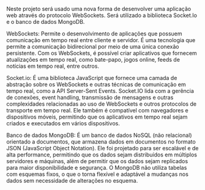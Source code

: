 Neste projeto será usado uma nova forma de desenvolver uma aplicação web
através do protocolo WebSockets. Será utilizado a biblioteca Socket.Io e o banco
de dados MongoDB.

WebSockets: Permite o desenvolvimento de aplicações que possuem comunicação em tempo real entre cliente e servidor. 
É uma tecnologia que permite a comunicação bidirecional por meio de uma única conexão persistente. 
Com os WebSockets, é possível criar aplicativos que fornecem atualizações em tempo real, como bate-papo, jogos online,
feeds de notícias em tempo real, entre outros.

Socket.io: É uma biblioteca JavaScript que fornece uma camada de abstração sobre os WebSockets e outras técnicas 
de comunicação em tempo real, como a API Server-Sent Events.
Socket.IO lida com a gerência de conexões, event handling, transmissão de mensagens e outras complexidades 
relacionadas ao uso de WebSockets e outros protocolos de transporte em tempo real. Ele também é compatível com 
navegadores e dispositivos móveis, permitindo que os aplicativos em tempo real sejam criados e executados em vários
dispositivos.


Banco de dados MongoDB: É um banco de dados NoSQL (não relacional) orientado a documentos, que armazena dados 
em documentos no formato JSON (JavaScript Object Notation). Ele foi projetado para ser escalável e de alta 
performance, permitindo que os dados sejam distribuídos em múltiplos servidores e máquinas, além de permitir 
que os dados sejam replicados para maior disponibilidade e segurança.
O MongoDB não utiliza tabelas com esquemas fixos, o que o torna flexível e adaptável a mudanças nos dados 
sem necessidade de alterações no esquema.